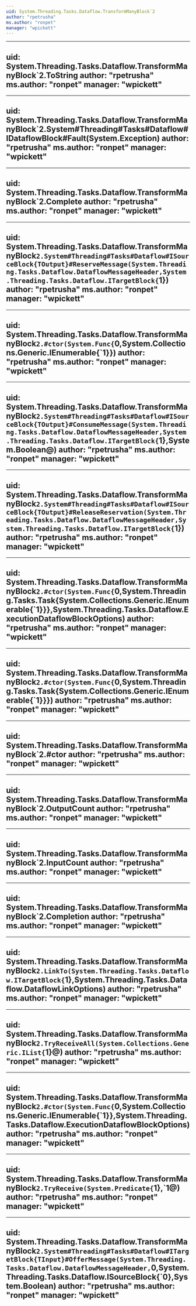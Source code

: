 ```yaml
---
uid: System.Threading.Tasks.Dataflow.TransformManyBlock`2
author: "rpetrusha"
ms.author: "ronpet"
manager: "wpickett"
---
```


---
uid: System.Threading.Tasks.Dataflow.TransformManyBlock`2.ToString
author: "rpetrusha"
ms.author: "ronpet"
manager: "wpickett"
---

---
uid: System.Threading.Tasks.Dataflow.TransformManyBlock`2.System#Threading#Tasks#Dataflow#IDataflowBlock#Fault(System.Exception)
author: "rpetrusha"
ms.author: "ronpet"
manager: "wpickett"
---

---
uid: System.Threading.Tasks.Dataflow.TransformManyBlock`2.Complete
author: "rpetrusha"
ms.author: "ronpet"
manager: "wpickett"
---

---
uid: System.Threading.Tasks.Dataflow.TransformManyBlock`2.System#Threading#Tasks#Dataflow#ISourceBlock{TOutput}#ReserveMessage(System.Threading.Tasks.Dataflow.DataflowMessageHeader,System.Threading.Tasks.Dataflow.ITargetBlock{`1})
author: "rpetrusha"
ms.author: "ronpet"
manager: "wpickett"
---

---
uid: System.Threading.Tasks.Dataflow.TransformManyBlock`2.#ctor(System.Func{`0,System.Collections.Generic.IEnumerable{`1}})
author: "rpetrusha"
ms.author: "ronpet"
manager: "wpickett"
---

---
uid: System.Threading.Tasks.Dataflow.TransformManyBlock`2.System#Threading#Tasks#Dataflow#ISourceBlock{TOutput}#ConsumeMessage(System.Threading.Tasks.Dataflow.DataflowMessageHeader,System.Threading.Tasks.Dataflow.ITargetBlock{`1},System.Boolean@)
author: "rpetrusha"
ms.author: "ronpet"
manager: "wpickett"
---

---
uid: System.Threading.Tasks.Dataflow.TransformManyBlock`2.System#Threading#Tasks#Dataflow#ISourceBlock{TOutput}#ReleaseReservation(System.Threading.Tasks.Dataflow.DataflowMessageHeader,System.Threading.Tasks.Dataflow.ITargetBlock{`1})
author: "rpetrusha"
ms.author: "ronpet"
manager: "wpickett"
---

---
uid: System.Threading.Tasks.Dataflow.TransformManyBlock`2.#ctor(System.Func{`0,System.Threading.Tasks.Task{System.Collections.Generic.IEnumerable{`1}}},System.Threading.Tasks.Dataflow.ExecutionDataflowBlockOptions)
author: "rpetrusha"
ms.author: "ronpet"
manager: "wpickett"
---

---
uid: System.Threading.Tasks.Dataflow.TransformManyBlock`2.#ctor(System.Func{`0,System.Threading.Tasks.Task{System.Collections.Generic.IEnumerable{`1}}})
author: "rpetrusha"
ms.author: "ronpet"
manager: "wpickett"
---

---
uid: System.Threading.Tasks.Dataflow.TransformManyBlock`2.#ctor
author: "rpetrusha"
ms.author: "ronpet"
manager: "wpickett"
---

---
uid: System.Threading.Tasks.Dataflow.TransformManyBlock`2.OutputCount
author: "rpetrusha"
ms.author: "ronpet"
manager: "wpickett"
---

---
uid: System.Threading.Tasks.Dataflow.TransformManyBlock`2.InputCount
author: "rpetrusha"
ms.author: "ronpet"
manager: "wpickett"
---

---
uid: System.Threading.Tasks.Dataflow.TransformManyBlock`2.Completion
author: "rpetrusha"
ms.author: "ronpet"
manager: "wpickett"
---

---
uid: System.Threading.Tasks.Dataflow.TransformManyBlock`2.LinkTo(System.Threading.Tasks.Dataflow.ITargetBlock{`1},System.Threading.Tasks.Dataflow.DataflowLinkOptions)
author: "rpetrusha"
ms.author: "ronpet"
manager: "wpickett"
---

---
uid: System.Threading.Tasks.Dataflow.TransformManyBlock`2.TryReceiveAll(System.Collections.Generic.IList{`1}@)
author: "rpetrusha"
ms.author: "ronpet"
manager: "wpickett"
---

---
uid: System.Threading.Tasks.Dataflow.TransformManyBlock`2.#ctor(System.Func{`0,System.Collections.Generic.IEnumerable{`1}},System.Threading.Tasks.Dataflow.ExecutionDataflowBlockOptions)
author: "rpetrusha"
ms.author: "ronpet"
manager: "wpickett"
---

---
uid: System.Threading.Tasks.Dataflow.TransformManyBlock`2.TryReceive(System.Predicate{`1},`1@)
author: "rpetrusha"
ms.author: "ronpet"
manager: "wpickett"
---

---
uid: System.Threading.Tasks.Dataflow.TransformManyBlock`2.System#Threading#Tasks#Dataflow#ITargetBlock{TInput}#OfferMessage(System.Threading.Tasks.Dataflow.DataflowMessageHeader,`0,System.Threading.Tasks.Dataflow.ISourceBlock{`0},System.Boolean)
author: "rpetrusha"
ms.author: "ronpet"
manager: "wpickett"
---
